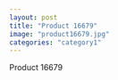 ```yaml
---
layout: post
title: "Product 16679"
image: "product16679.jpg"
categories: "category1"
---
```

Product 16679
